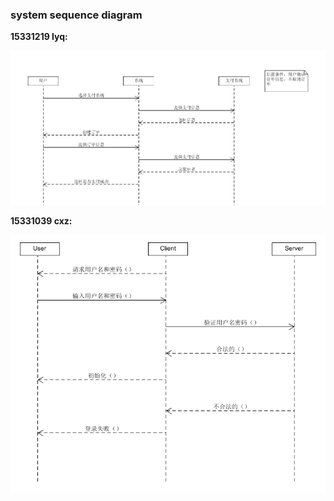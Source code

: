 ### system sequence diagram

**15331219 lyq:**

![image](https://github.com/ABTicket/Dashboard/blob/master/image/sequence_model_15331219.png)

**15331039 cxz:**

![image](https://raw.githubusercontent.com/chenhtso/System-Analysis-and-Design/master/sequence%20diagram.png)
